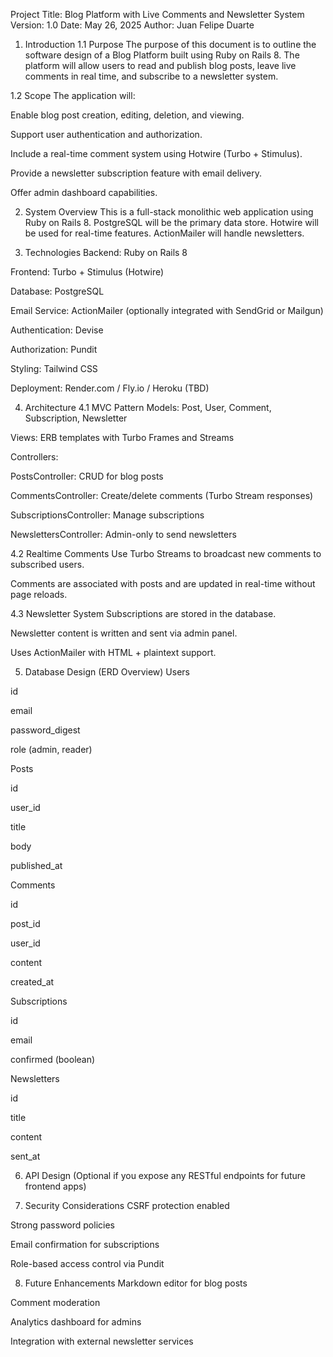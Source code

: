 Project Title: Blog Platform with Live Comments and Newsletter System
Version: 1.0
Date: May 26, 2025
Author: Juan Felipe Duarte

1. Introduction
   1.1 Purpose
   The purpose of this document is to outline the software design of a Blog Platform built using Ruby on Rails 8. The platform will allow users to read and publish blog posts, leave live comments in real time, and subscribe to a newsletter system.

1.2 Scope
The application will:

Enable blog post creation, editing, deletion, and viewing.

Support user authentication and authorization.

Include a real-time comment system using Hotwire (Turbo + Stimulus).

Provide a newsletter subscription feature with email delivery.

Offer admin dashboard capabilities.

2. System Overview
   This is a full-stack monolithic web application using Ruby on Rails 8. PostgreSQL will be the primary data store. Hotwire will be used for real-time features. ActionMailer will handle newsletters.

3. Technologies
   Backend: Ruby on Rails 8

Frontend: Turbo + Stimulus (Hotwire)

Database: PostgreSQL

Email Service: ActionMailer (optionally integrated with SendGrid or Mailgun)

Authentication: Devise

Authorization: Pundit

Styling: Tailwind CSS

Deployment: Render.com / Fly.io / Heroku (TBD)

4. Architecture
   4.1 MVC Pattern
   Models: Post, User, Comment, Subscription, Newsletter

Views: ERB templates with Turbo Frames and Streams

Controllers:

PostsController: CRUD for blog posts

CommentsController: Create/delete comments (Turbo Stream responses)

SubscriptionsController: Manage subscriptions

NewslettersController: Admin-only to send newsletters

4.2 Realtime Comments
Use Turbo Streams to broadcast new comments to subscribed users.

Comments are associated with posts and are updated in real-time without page reloads.

4.3 Newsletter System
Subscriptions are stored in the database.

Newsletter content is written and sent via admin panel.

Uses ActionMailer with HTML + plaintext support.

5. Database Design (ERD Overview)
   Users

id

email

password_digest

role (admin, reader)

Posts

id

user_id

title

body

published_at

Comments

id

post_id

user_id

content

created_at

Subscriptions

id

email

confirmed (boolean)

Newsletters

id

title

content

sent_at

6. API Design
   (Optional if you expose any RESTful endpoints for future frontend apps)

7. Security Considerations
   CSRF protection enabled

Strong password policies

Email confirmation for subscriptions

Role-based access control via Pundit

8. Future Enhancements
   Markdown editor for blog posts

Comment moderation

Analytics dashboard for admins

Integration with external newsletter services
